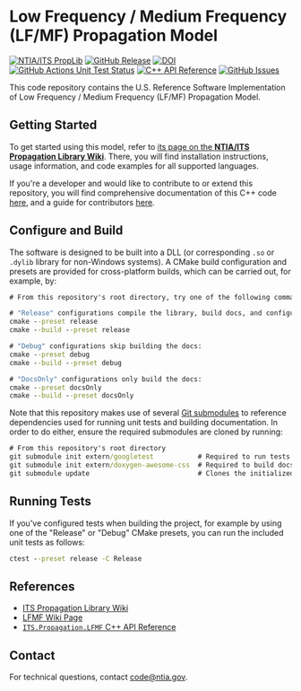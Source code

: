 # Low Frequency / Medium Frequency (LF/MF) Propagation Model #

<!-- TODO-TEMPLATE: README BADGES

- The first badge links to the PropLib Wiki and does not need to be edited
- The second badge automatically displays and links to the most recent GitHub Release.
    - Make sure to update the [gh-releases-badge] and [gh-releases-link] URLs with your repo name
- The third badge links to the zenodo DOI page. Only include this badge if a DOI exists for a release.
    - Update the [doi-link] using the "id" from https://api.github.com/repos/ntia/{repo_name}. For example, the
      [doi-link] for ITM would be https://zenodo.org/badge/latestdoi/218981682. Using the repository ID in this link
      will automatically make the link always point to the most recent DOI for the repository, so this won't need to be
      edited every time a new release is made.
    - Update the [doi-badge] to include the "all versions" DOI which always points to the latest version. This can be found
      when creating the DOI in zenodo. The slash in the DOI must be replaced with "%2F" to render in the badge. For example,
      the P2108 DOI is 10.5281/zenodo.7114033 which must be input as "10.5281%2Fzenodo.7114033"
- The fourth badge is the CMake/CTest GitHub actions status.
    - Update the repository name in [gh-actions-test-badge] and [gh-actions-test-link]
- The fifth badge is the Doxygen github actions status.
    - Update the repository name in [gh-actions-docs-badge]
    - Update the repository name in [gh-pages-docs-link]
- The sixth badge displays open GitHub Issues
    - Update the repository name in [gh-issues-badge]
    - Update the repository name in [gh-issues-link]
-->
[![NTIA/ITS PropLib][proplib-badge]][proplib-link]
[![GitHub Release][gh-releases-badge]][gh-releases-link]
[![DOI][doi-badge]][doi-link]
[![GitHub Actions Unit Test Status][gh-actions-test-badge]][gh-actions-test-link]
[![C++ API Reference][gh-actions-docs-badge]][gh-pages-docs-link]
[![GitHub Issues][gh-issues-badge]][gh-issues-link]

[proplib-badge]: https://img.shields.io/badge/PropLib-badge?label=%F0%9F%87%BA%F0%9F%87%B8%20NTIA%2FITS&labelColor=162E51&color=D63E04
[proplib-link]: https://ntia.github.io/propagation-library-wiki
[gh-actions-test-badge]: https://img.shields.io/github/actions/workflow/status/NTIA/LFMF/ctest.yml?branch=main&logo=cmake&label=Build%2FTests&labelColor=162E51
[gh-actions-test-link]: https://github.com/NTIA/LFMF/actions/workflows/ctest.yml
[gh-actions-docs-badge]: https://img.shields.io/github/actions/workflow/status/NTIA/LFMF/doxygen.yml?branch=main&logo=c%2B%2B&label=Docs&labelColor=162E51
[gh-pages-docs-link]: https://ntia.github.io/LFMF
[gh-releases-badge]: https://img.shields.io/github/v/release/NTIA/LFMF?logo=github&label=Release&labelColor=162E51&color=D63E04
[gh-releases-link]: https://github.com/NTIA/LFMF/releases
[gh-issues-badge]: https://img.shields.io/github/issues/NTIA/LFMF?logo=github&label=Issues&labelColor=162E51
[gh-issues-link]: https://github.com/NTIA/LFMF/issues
[doi-badge]: https://img.shields.io/badge/{TODO-ALL-VERSIONS-DOI}-x?logo=doi&logoColor=ffffff&labelColor=162E51&color=D63E04
[doi-link]: https://zenodo.org/badge/latestdoi/{TODO-REPOSITORY-ID}

This code repository contains the U.S. Reference Software Implementation of
Low Frequency / Medium Frequency (LF/MF) Propagation Model.

## Getting Started ##

To get started using this model, refer to
[its page on the **NTIA/ITS Propagation Library Wiki**](https://ntia.github.io/propagation-library-wiki/models/LFMF/).
There, you will find installation instructions, usage information, and code
examples for all supported languages.

If you're a developer and would like to contribute to or extend this repository,
you will find comprehensive documentation of this C++ code
[here](https://ntia.github.io/LFMF), and a guide for contributors
[here](CONTRIBUTING.md).

## Configure and Build ##

The software is designed to be built into a DLL (or corresponding `.so` or `.dylib`
library for non-Windows systems). A CMake build configuration and presets are
provided for cross-platform builds, which can be carried out, for example, by:

```cmd
# From this repository's root directory, try one of the following command pairs:

# "Release" configurations compile the library, build docs, and configure tests:
cmake --preset release
cmake --build --preset release

# "Debug" configurations skip building the docs:
cmake --preset debug
cmake --build --preset debug

# "DocsOnly" configurations only build the docs:
cmake --preset docsOnly
cmake --build --preset docsOnly
```

Note that this repository makes use of several
[Git submodules](https://git-scm.com/book/en/v2/Git-Tools-Submodules)
to reference dependencies used for running unit tests and building documentation.
In order to do either, ensure the required submodules are cloned by running:

```cmd
# From this repository's root directory
git submodule init extern/googletest           # Required to run tests
git submodule init extern/doxygen-awesome-css  # Required to build docs
git submodule update                           # Clones the initialized submodules
```

## Running Tests ##

If you've configured tests when building the project, for example by using one of
the "Release" or "Debug" CMake presets, you can run the included unit tests as follows:

```cmd
ctest --preset release -C Release
```

## References ##

* [ITS Propagation Library Wiki](https://ntia.github.io/propagation-library-wiki)
* [LFMF Wiki Page](https://ntia.github.io/propagation-library-wiki/models/LFMF)
* [`ITS.Propagation.LFMF` C++ API Reference](https://ntia.github.io/LFMF)

## Contact ##

For technical questions, contact <code@ntia.gov>.
